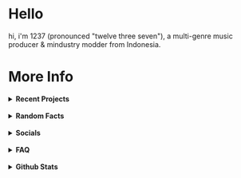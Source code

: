 # Hello

hi, i'm 1237 (pronounced "twelve three seven"), a multi-genre music producer & mindustry modder from Indonesia.

# More Info

<details><summary><b>Recent Projects</b></summary>
  <br>
  <ul>
    <li><details><summary>  Non-music</summary><br>
      <ul>
        <li><a href="https://github.com/12three7/codenamewindstorm">Codename: Windstorm</a><ul>
        <li><a href="https://github.com/12three7/notsosimpletextgame">Not-So-Simple Text Game</a></li>
        <li><a href="https://12three7.me">12three7.me</a></li>
      </ul>
    </details></li>
    <br>
    <li><details><summary>Music</summary><br>
      <ul>
        <li><a href="https://youtube.com/playlist?list=PL-9JdATROorBrVJ_UTSRUnw28WZoN4_Ox">Drafts / Forgotten Tracks Part 2</a><ul>
       <li><a href="https://youtube.com/playlist?list=PL-9JdATROorAYuXT2DUatMVA_amRxhGw5">Project Oblivion OST</a></li>
      </ul>
    </details></li>
  </ul>
</details>
<br>
<details>
<summary><b>Random Facts</b></summary>
<br>
<ul>
  <li>i&#39;m currently learning java (the programming language, not the spoken language).</li>
  <li>my internet alias is 1237, but (almost) everybody on the internet calls me 1234.</li>
  <li>most of my music are made in fl studio mobile.</li>
  <li>i like releasing albums.</li>
  <li>even though i&#39;m a music producer, i&#39;ve never made a music-related program.</li>
  <li>i like playing mindustry and making mindustry mods. and i have captured 160 sectors in the (mindustry) campaign. and i&#39;ve never captured sector   24.</li>
  <li>most of my art/sprites/music are weird and very experimental.</li>
  <li>binary0011 isn&#39;t my first mindustry mod.</li>
  <li>i can solve a rubik&#39;s cube.</li>
  <li>i &quot;&quot;accidentally&quot;&quot; learned html after updating this readme.</li>
</ul>
</details>
<br>
<details>
<summary><b>Socials</b></summary><br>
<ol>
<li><a href="https://12three7.me/">website</a></li>
<li><a href="https://youtube.com/1237yt">youtube</a></li>
<li><a href="https://discord.gg/j6FYRPhzFt">discord</a></li>
<li><a href="https://spoti.fi/3PMF0ei">spotify</a></li>
<li><a href="https://1237.bandcamp.com/">bandcamp</a></li>
<li><a href="https://instagram.com/12three7/">instagram</a></li>
<li><a href="https://soundcloud.app.goo.gl/9Cn8p">soundcloud</a></li>
<li><a href="https://weeklybeats.com/12three7/">weeklybeats</a></li>
<li><a href="https://github.com/12three7/">github</a></li>
<li><a href="https://creator.nightcafe.studio/u/1237">nightcafe</a></li>
</ol>
</details>
<br>
<details><summary><b>FAQ</b></summary>

**q: what daw(/software) do you use to make music?**
<br><br>
_a: fl studio mobile, famitracker, lsdj._
<br><br>
**q: what genre(s) (/style) of music do you produce?**
<br><br>
_a: ambient, chiptune/8-bit, house, acid house, future house, experimental, experimental electronic, improvisation, generative, dark ambient, lofi, lofi hip-hop, hip-hop/trap, future bass, dubstep, deathstep, riddim dubstep, electro, complextro, electro house, edm, trance, psytrance, tech trance, drum and bass, drumstep._
<br><br>
**q: why do you often release albums? / how do you make/produce a lot of music (in a ""short"" time)?**
<br><br>
_a: I don't know._
<br><br>
**q: why is all your album artwork/cover grayscale?**
<br><br>
_a: I like grayscale art (/color)._
<br><br>
**q: what happened to your youtube channel?**
<br><br>
_a: I deleted my old youtube channel (which has 154 subscribers) on March 3, 2021. I created a new youtube channel on February 28, 2021. I deleted my old channel because it was "connected" with the topic channel for 1235._ <br> ***note: I changed the artist name from 1235 to "1237" on December 23, 2020.***
<br><br>
**q: what happened to your old youtube videos/songs?**
<br><br>
_a: I deleted them._
<br><br>
**q: am i allowed to use your music (as a backsound/soundtrack) for my videos/livestreams/games/__?**
<br><br>
_a: as long as you credit me (in the description/credits), yes, you're allowed to use my music._
<br><br>
**q: why is your artist name 1237? / why you change your artist name from 1235 to 1237?**
<br><br>
_a: because there's an artist(/band?) called 1235 that makes music longer than me._
<br><br>
**q: what does the name (number?) "1237" mean?**
<br><br>
_a: that name doesn't have any meaning at all._
</details>
<br>
<details><summary><b>Github Stats</b></summary>

![1237's GitHub Stats](https://github-readme-stats.vercel.app/api?username=12three7&show_icons=true&theme=radical)
<a href="https://github.com"><img align="center" src="https://github-readme-stats.vercel.app/api/top-langs/?username=12three7&layout=compact&theme=radical&hide_border=false" /></a>
[![GitHub Streak](http://github-readme-streak-stats.herokuapp.com?user=12three7&hide_border=false&background=141321&ring=FC428C&fire=E8CA43&dates=A7FCF5&currStreakLabel=FFFFFF&sideNums=A7FCF5&currStreakNum=E8CA43&sideLabels=FFFFFF&stroke=FFFFFF)](#)
[![trophy](https://github-profile-trophy.vercel.app/?username=12three7&theme=radical)](https://github.com/ryo-ma/github-profile-trophy)
</details>
<br>
